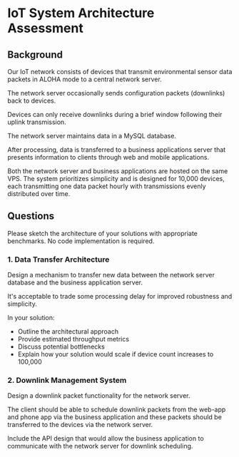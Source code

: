 # IoT System Architecture Assessment

## Background
Our IoT network consists of devices that transmit environmental sensor data 
packets in ALOHA mode to a central network server. 

The network server occasionally sends configuration packets (downlinks) back to devices. 

Devices can only receive downlinks during a brief window following their uplink transmission.

The network server maintains data in a MySQL database.

After processing, data is transferred to a business applications server
that presents information to clients through web and mobile applications. 

Both the network server and business applications are hosted on the same VPS.
The system prioritizes simplicity and is designed for 10,000 devices, 
each transmitting one data packet hourly with transmissions evenly distributed over time.

## Questions
Please sketch the architecture of your solutions with appropriate benchmarks. No code implementation is required.

### 1. Data Transfer Architecture
Design a mechanism to transfer new data between the network server database and the business application server.

It's acceptable to trade some processing delay for improved robustness and simplicity.

In your solution:
- Outline the architectural approach
- Provide estimated throughput metrics
- Discuss potential bottlenecks
- Explain how your solution would scale if device count increases to 100,000

### 2. Downlink Management System
Design a downlink packet functionality for the network server.

The client should be able to schedule downlink packets from the web-app and phone app
via the business application and these packets should be transferred to the devices via the network server.

Include the API design that would allow the business application to communicate with the network server for downlink scheduling. 
